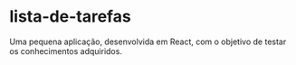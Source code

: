 # lista-de-tarefas
Uma pequena aplicação, desenvolvida em React, com o objetivo de testar os conhecimentos adquiridos.
